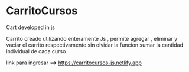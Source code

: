 # CarritoCursos
Cart developed in js

Carrito creado utilizando enteramente Js , permite agregar , eliminar y vaciar el carrito respectivamente sin olvidar la funcion sumar la cantidad individual de cada curso


link para ingresar ==> https://carritocursos-js.netlify.app

